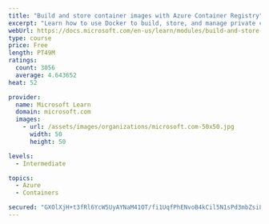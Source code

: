 ```yaml
---
title: "Build and store container images with Azure Container Registry"
excerpt: "Learn how to use Docker to build, store, and manage private container images with the Azure Container Registry."
webUrl: https://docs.microsoft.com/en-us/learn/modules/build-and-store-container-images/
type: course
price: Free
length: PT49M
ratings:
  count: 3056
  average: 4.643652
heat: 52

provider:
  name: Microsoft Learn
  domain: microsoft.com
  images:
    - url: /assets/images/organizations/microsoft.com-50x50.jpg
      width: 50
      height: 50

levels:
  - Intermediate

topics:
  - Azure
  - Containers

secured: "GXOlXjH+t3fRl6YcW5UyAYNaM41OT/fi1UqfPhENvoB4kCil5N1sPd3mbZsi8fOkiB4A+uoUUYqX/CbFkRimE7sKEnou8PXXutFtZ34TqJNx3GYa8LozkC2l+SRf6ZCIXtzrzuZF1e6cHyflDiWNkmAVJKd/fFVnpEKclS5AZixX1s0H3zTd5EyKUvRvF91GDKnO6A9HxuyYAvh1XQ/woksWqpEMYhR1SBAgLA9Brg19WucosZoQUvdDiyYp3Pq9IRWT39agUXAMjsmd5m8xoY33NwSro4FGtVWWXwIEE6Ld8X4DCzl7vsJ1ceUCQ7AVjUzv7MWKA7Jt7NnQNrEFCrepSa9xjrbI/DD4/Ybe8rNCnfpkzdD/HdK12GgI/2NvV2JLqnCFTZKmGFjvB/Fo1i2DAGMHtEzabO3rNh56odw=;WjsMAM9MSrka8/gRun3yrg=="
---
```


